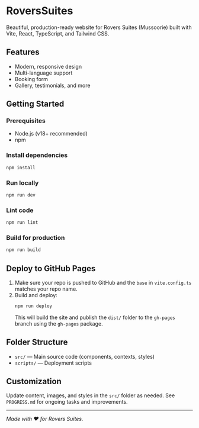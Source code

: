 # RoversSuites

Beautiful, production-ready website for Rovers Suites (Mussoorie) built with Vite, React, TypeScript, and Tailwind CSS.

## Features
- Modern, responsive design
- Multi-language support
- Booking form
- Gallery, testimonials, and more

## Getting Started

### Prerequisites
- Node.js (v18+ recommended)
- npm

### Install dependencies
```bash
npm install
```

### Run locally
```bash
npm run dev
```

### Lint code
```bash
npm run lint
```

### Build for production
```bash
npm run build
```

## Deploy to GitHub Pages

1. Make sure your repo is pushed to GitHub and the `base` in `vite.config.ts` matches your repo name.
2. Build and deploy:
	```bash
	npm run deploy
	```
	This will build the site and publish the `dist/` folder to the `gh-pages` branch using the `gh-pages` package.

## Folder Structure

- `src/` — Main source code (components, contexts, styles)
- `scripts/` — Deployment scripts

## Customization

Update content, images, and styles in the `src/` folder as needed. See `PROGRESS.md` for ongoing tasks and improvements.

---

_Made with ❤️ for Rovers Suites._
